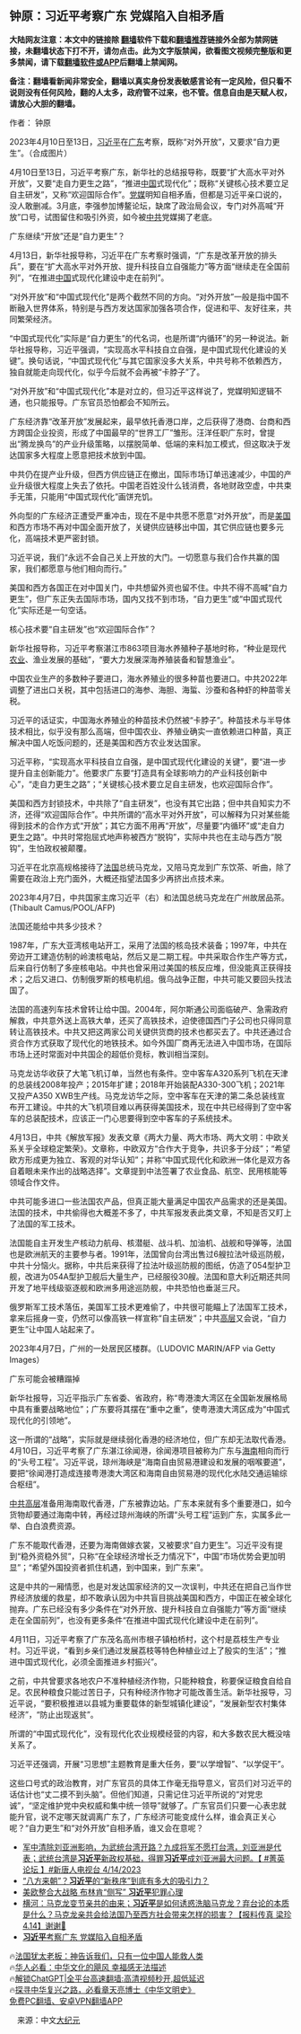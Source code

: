 <!-- 面包屑导航 --> <h2>钟原：习近平考察广东 党媒陷入自相矛盾</h2> <p class="notice"><b>大陆网友注意：本文中的链接除 <a href="https://github.com/bannedbook/fanqiang" >翻墙</a>软件下载和<a href="https://github.com/killgcd/justmysocks/blob/master/README.md">翻墙推荐</a>链接外全部为禁网链接，未翻墙状态下打不开，请勿点击。此为文字版禁闻，欲看图文视频完整版和更多禁闻，请下载<a href="https://github.com/bannedbook/fanqiang">翻墙软件或APP</a>后翻墙上禁闻网。</p><p>备注：翻墙看新闻非常安全，翻墙以真实身份发表敏感言论有一定风险，但只看不说则没有任何风险，翻的人太多，政府管不过来，也不管。信息自由是天赋人权，请放心大胆的翻墙。</b></p>  <div class="entry"> <p>作者： 钟原</p> <p id="conimg">2023年4月10日至13日，<a href="https://www.bannedbook.org/bnews/tag/%e4%b9%a0%e8%bf%91%e5%b9%b3/" class="st_tag internal_tag" rel="tag" title="标签 习近平 下的日志">习近平</a>在<a href="https://www.bannedbook.org/bnews/tag/%e5%b9%bf%e4%b8%9c/" class="st_tag internal_tag" rel="tag" title="标签 广东 下的日志">广东</a>考察，既称“对外开放”，又要求“自力更生”。（合成图片）</p> <p>4月10日至13日，习近平考察广东，新华社的总结报导称，既要“扩大高水平对外开放”，又要“走自力更生之路”，“推进<span class='wp_keywordlink_affiliate'><a href="https://www.bannedbook.org/" title="中国" target="_blank">中国</a></span>式现代化”；既称“关键核心技术要立足自主研发”，又称“欢迎国际合作”。<a href="https://www.bannedbook.org/bnews/tag/%E5%85%9A%E5%AA%92/" class="st_tag internal_tag" rel="tag" title="标签 党媒 下的日志">党媒</a>明知自相矛盾，但都是习近平亲口说的，没人敢删减。3月底，李强参加博鳌论坛，缺席了政治局会议，专门对外高喊“开放”口号，试图留住和吸引外资，如今被<a href="https://www.bannedbook.org/bnews/tag/%e4%b8%ad%e5%85%b1/" class="st_tag internal_tag" rel="tag" title="标签 中共 下的日志">中共</a>党媒揭了老底。</p> <p>广东继续“开放”还是“自力更生”？</p> <p>4月13日，新华社报导称，习近平在广东考察时强调，“广东是改革开放的排头兵”，要在“扩大高水平对外开放、提升科技自立自强能力”等方面“继续走在全国前列”，“在推进<a href="https://www.bannedbook.org/bnews/tag/%E4%B8%AD%E5%9B%BD/" class="st_tag internal_tag" rel="tag" title="标签 中国 下的日志">中国</a>式现代化建设中走在前列”。</p> <p>“对外开放”和“中国式现代化”是两个截然不同的方向。“对外开放”一般是指中国不断融入世界体系，特别是与西方发达国家加强各项合作，促进和平、友好往来，共同繁荣经济。</p> <p>“中国式现代化”实际是“自力更生”的代名词，也是所谓“内循环”的另一种说法。新华社报导称，习近平强调，“实现高水平科技自立自强，是中国式现代化建设的关键”。换句话说，“中国式现代化”与其它国家没多大关系，中共号称不依赖西方，独自就能走向现代化，似乎今后就不会再被“卡脖子”了。</p> <p>“对外开放”和“中国式现代化”本是对立的，但习近平这样说了，党媒明知逻辑不通，也只能报导。广东官员恐怕都会不知所云。</p> <p>广东经济靠“改革开放”发展起来，最早依托香港口岸，之后获得了港商、台商和西方跨国企业投资，形成了中国最早的“世界工厂”雏形。汪洋任职广东时，曾提出“腾龙换鸟”的产业升级策略，以摆脱简单、低端的来料加工模式，但这取决于发达国家多大程度上愿意把技术放到中国。</p> <p>中共仍在提产业升级，但西方供应链正在撤出，国际市场订单迅速减少，中国的产业升级很大程度上失去了依托。中国老百姓没什么钱消费，各地财政空虚，中共束手无策，只能用“中国式现代化”画饼充饥。</p> <p>外向型的广东经济正遭受严重冲击，现在不是中共愿不愿意“对外开放”，而是<a href="https://www.bannedbook.org/bnews/tag/%e7%be%8e%e5%9b%bd/" class="st_tag internal_tag" rel="tag" title="标签 美国 下的日志">美国</a>和西方市场不再对中国全面开放了，关键供应链移出中国，其它供应链也要多元化，高端技术更严密封锁。</p> <p>习近平说，我们“永远不会自己关上开放的大门。一切愿意与我们合作共赢的国家，我们都愿意与他们相向而行。”</p> <p>美国和西方各国正在对中国关门，中共想留外资也留不住。中共不得不高喊“自力更生”，但广东正失去国际市场，国内又找不到市场，“自力更生”或“中国式现代化”实际还是一句空话。</p> <p>核心技术要“自主研发”也“欢迎国际合作”？</p> <p>新华社报导称，习近平考察湛江市863项目海水养殖种子基地时称，“种业是现代<a href="https://www.bannedbook.org/bnews/tag/%E5%86%9C%E4%B8%9A/" class="st_tag internal_tag" rel="tag" title="标签 农业 下的日志">农业</a>、渔业发展的基础”，“要大力发展深海养殖装备和智慧渔业”。</p> <p>中国农业生产的多数种子要进口，海水养殖业的很多种苗也要进口。中共2022年调整了进出口关税，其中包括进口的海参、海胆、海蜇、沙蚕和各种虾的种苗零关税。</p> <p>习近平的话证实，中国海水养殖业的种苗技术仍然被“卡脖子”。种苗技术与半导体技术相比，似乎没有那么高端，但中国农业、养殖业确实一直依赖进口种苗，真正解决中国人吃饭问题的，还是美国和西方农业发达国家。</p> <p>习近平称，“实现高水平科技自立自强，是中国式现代化建设的关键”，要“进一步提升自主创新能力”。他要求广东要“打造具有全球影响力的产业科技创新中心”，“走自力更生之路”；“关键核心技术要立足自主研发，也欢迎国际合作”。</p> <p>美国和西方封锁技术，中共除了“自主研发”，也没有其它出路；但中共自知实力不济，还得“欢迎国际合作”。中共所谓的“高水平对外开放”，可以解释为只对某些能得到技术的合作方式“开放”；其它方面不用再“开放”，尽量要“内循环”或“走自力更生之路”。中共时常抱屈式地声称被西方“脱钩”，实际中共也在主动与西方“脱钩”，生怕政权被颠覆。</p> <p>习近平在北京高规格接待了<a href="https://www.bannedbook.org/bnews/tag/%e6%b3%95%e5%9b%bd/" class="st_tag internal_tag" rel="tag" title="标签 法国 下的日志">法国</a>总统马克龙，又陪马克龙到广东饮茶、听曲，除了需要在政治上充门面外，大概还指望法国多少再挤出点技术来。</p>  <p>2023年4月7日，中共国家主席习近平（右）和法国总统马克龙在广州故居品茶。(Thibault Camus/POOL/AFP)</p> <p>法国还能给中共多少技术？</p> <p>1987年，广东大亚湾核电站开工，采用了法国的核岛技术装备；1997年，中共在旁边开工建造仿制的岭澳核电站，然后又是二期工程。中共采取合作生产等方式，后来自行仿制了多座核电站。中共也曾采用过美国的核反应堆，但没能真正获得技术；之后又进口、仿制俄罗斯的核电机组。俄乌战争正酣，中共可能又要回头找法国了。</p> <p>法国的高速列车技术曾转让给中国。2004年，阿尔斯通公司面临破产、急需政府解救，中共意外送上高铁大单，还买了高铁技术，迫使德国西门子公司也只得同意转让高铁技术。中共又把这两家公司关键供货商的技术也都买去了。中共还通过合资合作方式获取了现代化的地铁技术。如今外国厂商再无法进入中国市场，在国际市场上还时常面对中共国企的超低价竞标，教训相当深刻。</p> <p>马克龙访华收获了大笔飞机订单，当然也有条件。空中客车A320系列飞机在天津的总装线2008年投产；2015年扩建；2018年开始装配A330-300飞机；2021年又投产A350 XWB生产线。马克龙访华之际，空中客车在天津的第二条总装线宣布开工建设。中共的大飞机项目难以再获得美国技术，现在中共已经得到了空中客车的总装配技术，应该正一门心思要得到空中客车的子系统技术。</p> <p>4月13日，中共《解放军报》发表文章《两大力量、两大市场、两大文明：中欧关系关乎全球稳定繁荣》。文章称，中欧双方“合作大于竞争，共识多于分歧”；“希望欧方形成更为独立、客观的对华认知”；并称“中国式现代化和欧洲一体化是双方各自着眼未来作出的战略选择”。文章提到中法签署了农业食品、航空、民用核能等领域合作文件。</p> <p>中共可能多进口一些法国农产品，但真正能大量满足中国农产品需求的还是美国。法国的技术，中共偷得也大概差不多了，中共军报发表此类文章，不知是否又盯上了法国的军工技术。</p> <p>法国能自主开发生产核动力航母、核潜艇、战斗机、加油机、战舰和导弹等，法国也是欧洲航天的主要参与者。1991年，法国曾向台湾出售过6艘拉法叶级巡防舰，中共十分恼火。据称，中共后来获得了拉法叶级巡防舰的图纸，仿造了054型护卫舰，改进为054A型护卫舰后大量生产，已经服役30艘。法国和意大利近期还共同开发了地平线级驱逐舰和欧洲多用途巡防舰，中共恐怕也垂涎三尺。</p> <p>俄罗斯军工技术落伍，美国军工技术更难偷了，中共很可能瞄上了法国军工技术，拿来后摇身一变，仍然可以像高铁一样宣称“自主研发”；中共<span class='wp_keywordlink_affiliate'><a href="https://www.bannedbook.org/bnews/ccpdope/" title="中共高层内幕" target="_blank">高层</a></span>又会说，“自力更生”让中国人站起来了。</p> <p>2023年4月7日，广州的一处居民区楼群。（LUDOVIC MARIN/AFP via Getty Images）</p>  <p>广东可能会被糟蹋掉</p> <p>新华社报导，习近平指示广东省委、省政府，称“粤港澳大湾区在全国新发展格局中具有重要战略地位”；广东要将其摆在“重中之重”，使粤港澳大湾区成为“中国式现代化的引领地”。</p> <p>这一所谓的“战略”，实际就是继续弱化香港的经济地位，但广东却无法取代香港。4月10日，习近平考察了广东湛江徐闻港，徐闻港项目被称为广东与<a href="https://www.bannedbook.org/bnews/tag/%e6%b5%b7%e5%8d%97/" class="st_tag internal_tag" rel="tag" title="标签 海南 下的日志">海南</a>相向而行的“头号工程”。习近平说，琼州海峡是“海南自由贸易港建设和发展的咽喉要道”，要把“徐闻港打造成连接粤港澳大湾区和海南自由贸易港的现代化水陆交通运输综合枢纽”。</p> <p><span class='wp_keywordlink_affiliate'><a href="https://www.bannedbook.org/bnews/ccpdope/" title="中共高层" target="_blank">中共高层</a></span>准备用海南取代香港，广东被靠边站。广东本来就有多个重要港口，如今货物却要通过海南中转，再经过琼州海峡的所谓“头号工程”运到广东，实属多此一举、白白浪费资源。</p> <p>广东不能取代香港，还要为海南做嫁衣裳，又被要求“自力更生”。习近平没有提到“稳外资稳外贸”，只称“在全球经济增长乏力情况下”，中国“市场优势会更加明显”；“希望外国投资者抓住机遇，到中国来，到广东来”。</p> <p>这是中共的一厢情愿，也是对发达国家经济的又一次误判，中共还在把自己当作世界经济放缓的救星，却不敢承认因为中共盲目挑战美国和西方，中国正在被全球化抛弃。广东已经没有多少条件在“对外开放、提升科技自立自强能力”等方面“继续走在全国前列”，也没有更多条件“在推进中国式现代化建设中走在前列”。</p> <p>4月11日，习近平考察了广东茂名高州市根子镇柏桥村，这个村是荔枝生产专业村。习近平说，“看到乡亲们通过发展荔枝等特色种植业过上了殷实的生活”；“推进中国式现代化，必须全面推进乡村振兴”。</p> <p>之前，中共曾要求各地农户不准种植经济作物，只能种粮食，称要保证粮食自给自足。农民种粮食只能过苦日子，只有种经济作物才可能改善生活。新华社报导，习近平说，“要积极推进以县城为重要载体的新型城镇化建设”，“发展新型农村集体经济”，“防止出现返贫”。</p> <p>所谓的“中国式现代化”，没有现代化农业规模经营的内容，和大多数农民大概没啥关系了。</p> <p>习近平还强调，开展“习思想”主题教育是重大任务，要“以学增智”、“以学促干”。</p>  <p>这些口号式的政治教育，对广东官员的具体工作毫无指导意义，官员们对习近平的话估计也“丈二摸不到头脑”。但他们知道，只需记住习近平所说的“对党忠诚”，“坚定维护党中央权威和集中统一领导”就够了。广东官员们只要一心表忠就能升官，说不定哪天就调离广东了，广东经济可能变成什么样，谁会真正关心呢？“自力更生”和“对外开放”自相矛盾，谁又会在意呢？</p> <!--<div id="taboola-mid-1"></div>--><ul class='op-related-articles' title='相关阅读'> <li><a href='https://www.bannedbook.org/bnews/bannedvideo/20230415/1872326.html' target='_blank'>军中清除刘亚洲影响，为武统台湾开路？九成将军不愿打台湾，刘亚洲是代表；武统台湾是<b>习近平</b>新政权基础，得罪<b>习近平</b>成刘亚洲最大问题。【 #菁英论坛 】#新唐人电视台 4/14/2023</a></li> <li><a href='https://www.bannedbook.org/bnews/headline/20230415/1872311.html' target='_blank'>“八方来朝”？<b>习近平</b>的“新秩序”到底有多大的吸引力？</a></li> <li><a href='https://www.bannedbook.org/bnews/comments/20230415/1872295.html' target='_blank'>美欧整合大战略 布林肯“侧写” <b>习近平</b>犯罪心理</a></li> <li><a href='https://www.bannedbook.org/bnews/sohnews/20230414/1872222.html' target='_blank'>横河：马克龙变节亲共的由来；<b>习近平</b>是如何诱惑洗脑马克龙？弃台论的本质是什么？马克龙亲共会给法国乃至西方社会带来怎样的损害？【报料传真 梁珍 4.14】谢谢🙏</a></li> <li><a href='https://www.bannedbook.org/bnews/ssgc/20230414/1872213.html' target='_blank'><b>习近平</b>考察广东 党媒陷入自相矛盾</a></li> </ul> <p class="texttj"> 🔥<a href="https://www.bannedbook.org/bnews/ssgc/20230219/1850782.html" target="_blank">法国犹太老板：神告诉我们，只有一位中国人能救人类</a><br/> 🔥<a href="https://www.bannedbook.org/bnews/comments/20220220/1694796.html" target="_blank">华人必看：中华文化的飓风 幸福感无法描述</a><br/> 🔥<a href="https://github.com/bannedbook/fanqiang/wiki/V2ray%E6%9C%BA%E5%9C%BA" target="_blank">解锁ChatGPT|全平台高速翻墙:高清视频秒开,超低延迟</a><br/> 🔥<a href="https://www.bannedbook.org/bnews/comments/20220808/1768773.html" target="_blank">探寻中华复兴之路，必看章天亮博士《中华文明史》</a><br/> <a href="https://github.com/bannedbook/fanqiang/wiki/%E7%A6%81%E9%97%BB%E7%BD%91%E5%AE%89%E5%8D%93%E7%BF%BB%E5%A2%99%E6%96%B0%E9%97%BBAPP" target="_blank">免费PC翻墙、安卓VPN翻墙APP</a><br/> </p><p class="src-info">　来源：中文<span class='wp_keywordlink_affiliate'><a href="http://www.epochtimes.com/" title="大纪元" target="_blank">大纪元</a></span> </p><a name='sharetosocial'></a> <div style="margin-bottom:5px;padding-bottom:5px;clear:both"> <div id="archive-pix-1" class="banner-ads"> <!-- AuctionX Display platform tag START --> <div id="27602x728x90x621x_ADSLOT1" clicktrack="%%CLICK_URL_ESC%%"></div>  <!-- AuctionX Display platform tag END --> </div> <div id="archive-pix-2" class="banner-ads"> <!-- AuctionX Display platform tag START --> <div id="27556x300x250x621x_ADSLOT1" clicktrack="%%CLICK_URL_ESC%%" style="margin:0 auto;text-align:center"></div>  <!-- AuctionX Display platform tag END --> </div> </div>  <div id="archive-pix-1" class="banner-ads"> <!-- AuctionX Display platform tag START --> <div id="27603x728x90x621x_ADSLOT1" clicktrack="%%CLICK_URL_ESC%%"></div>  <!-- AuctionX Display platform tag END --> </div> </div><!--END ENTRY--> 